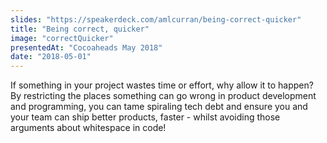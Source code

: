 ```yaml
---
slides: "https://speakerdeck.com/amlcurran/being-correct-quicker"
title: "Being correct, quicker"
image: "correctQuicker"
presentedAt: "Cocoaheads May 2018"
date: "2018-05-01"
---
```

If something in your project wastes time or effort, why allow it to happen? By restricting the places something can go wrong in product development and programming, you can tame spiraling tech debt and ensure you and your team can ship better products, faster - whilst avoiding those arguments about whitespace in code!
